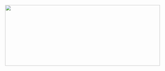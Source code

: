 

<!--
**Prateek93a/Prateek93a** is a ✨ _special_ ✨ repository because its `README.md` (this file) appears on your GitHub profile.

Here are some ideas to get you started:

- 🔭 I’m currently working on ...
- 🌱 I’m currently learning ...
- 👯 I’m looking to collaborate on ...
- 🤔 I’m looking for help with ...
- 💬 Ask me about ...
- 📫 How to reach me: ...
- 😄 Pronouns: ...
- ⚡ Fun fact: ...
-  https://user-images.githubusercontent.com/44807945/115950257-c7268580-a4f7-11eb-9f29-263fbf3a9948.png
Me after learning linux commands:

Now I am become rm -rf *, destroyer of worlds
-->

<!-- <img align="center" width="100%" height="200" src="https://assets.amuniversal.com/4b9def60e14e0137cc29005056a9545d"> -->
 <img align="center" width="100%" height="200" src="https://imgs.xkcd.com/comics/cautionary.png">

